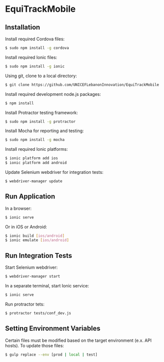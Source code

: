 EquiTrackMobile
=====================

Installation
------------

Install required Cordova files:

```bash
$ sudo npm install -g cordova
```

Install required Ionic files:

```bash
$ sudo npm install -g ionic
```

Using git, clone to a local directory:

```bash
$ git clone https://github.com/UNICEFLebanonInnovation/EquiTrackMobile .
```

Install required development node.js packages:

```bash
$ npm install
```

Install Protractor testing framework:

```bash
$ sudo npm install -g protractor
```

Install Mocha for reporting and testing:

```bash
$ sudo npm install -g mocha
```

Install required Ionic platforms:

```bash
$ ionic platform add ios
$ ionic platform add android
```

Update Selenium webdriver for integration tests:

```bash
$ webdriver-manager update
```

Run Application
---------------

In a browser:

```bash
$ ionic serve
```

Or in iOS or Android:

```bash
$ ionic build [ios/android]
$ ionic emulate [ios/android]
```

Run Integration Tests
---------------------

Start Selenium webdriver:

```bash
$ webdriver-manager start
```

In a separate terminal, start Ionic service:

```bash
$ ionic serve
```

Run protractor tets:

```bash
$ protractor tests/conf_dev.js
```

Setting Environment Variables
-----------------------------

Certain files must be modified based on the target environment (e.x. API hosts). To update those files:

```bash
$ gulp replace --env [prod | local | test]
```
